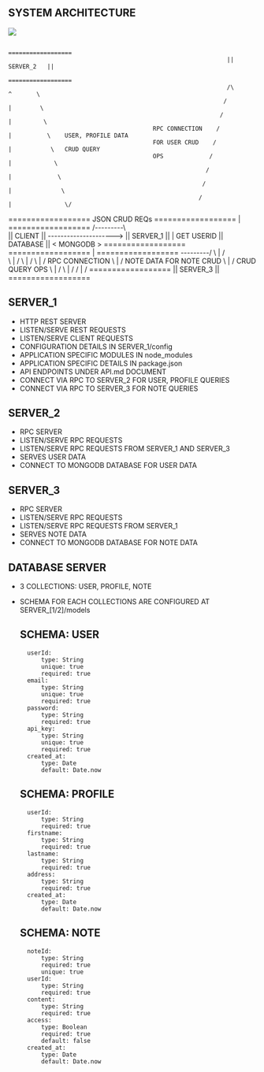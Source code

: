 SYSTEM ARCHITECTURE
-------------------



<img src="https://github.com/charlyjose/wt/raw/master/architecture_diagram.png">

                                        
                                                                  ==================
                                                                  ||   SERVER_2   ||
                                                                  ==================
                                                                  /\       ^       \
                                                                 /         |        \
                                                                /          |         \
                                             RPC CONNECTION    /           |          \    USER, PROFILE DATA
                                             FOR USER CRUD    /            |           \   CRUD QUERY   
                                             OPS             /             |            \
                                                            /              |             \
                                                           /               |              \
                                                          /                |               \/
==================      JSON CRUD REQs      ==================             |               ==================     /---------\      
||    CLIENT    ||  --------------------->  ||   SERVER_1   ||             | GET USERID    ||   DATABASE   ||    <  MONGODB  >
==================                          ==================             |               ==================     \---------/
                                                          \                |               /\
                                                           \               |              /
                                                            \              |             /
                                                             \             |            /
                                            RPC CONNECTION    \            |           /   NOTE DATA
                                            FOR NOTE CRUD      \           |          /    CRUD QUERY
                                            OPS                 \          |         /
                                                                 \         |        /
                                                                  \/       |       /
                                                                  ==================
                                                                  ||   SERVER_3   ||
                                                                  ==================



SERVER_1
--------
- HTTP REST SERVER
- LISTEN/SERVE REST REQUESTS
- LISTEN/SERVE CLIENT REQUESTS
- CONFIGURATION DETAILS IN SERVER_1/config
- APPLICATION SPECIFIC MODULES IN node_modules
- APPLICATION SPECIFIC DETAILS IN package.json
- API ENDPOINTS UNDER API.md DOCUMENT
- CONNECT VIA RPC TO SERVER_2 FOR USER, PROFILE QUERIES
- CONNECT VIA RPC TO SERVER_3 FOR NOTE QUERIES


SERVER_2
--------
- RPC SERVER
- LISTEN/SERVE RPC REQUESTS
- LISTEN/SERVE RPC REQUESTS FROM SERVER_1 AND SERVER_3
- SERVES USER DATA
- CONNECT TO MONGODB DATABASE FOR USER DATA


SERVER_3
--------
- RPC SERVER
- LISTEN/SERVE RPC REQUESTS
- LISTEN/SERVE RPC REQUESTS FROM SERVER_1
- SERVES NOTE DATA
- CONNECT TO MONGODB DATABASE FOR NOTE DATA


DATABASE SERVER
---------------
- 3 COLLECTIONS: USER, PROFILE, NOTE
- SCHEMA FOR EACH COLLECTIONS ARE CONFIGURED AT SERVER_[1/2]/models

    SCHEMA: USER
    ------------
        userId:
            type: String
            unique: true
            required: true
        email:
            type: String
            unique: true
            required: true
        password:
            type: String
            required: true
        api_key:
            type: String
            unique: true
            required: true
        created_at:
            type: Date
            default: Date.now

    SCHEMA: PROFILE
    ---------------
        userId:
            type: String
            required: true
        firstname:
            type: String
            required: true
        lastname:
            type: String
            required: true
        address:
            type: String
            required: true
        created_at:
            type: Date
            default: Date.now

    SCHEMA: NOTE
    ------------
        noteId:
            type: String
            required: true
            unique: true
        userId:
            type: String
            required: true
        content:
            type: String
            required: true
        access:
            type: Boolean
            required: true
            default: false
        created_at:
            type: Date
            default: Date.now